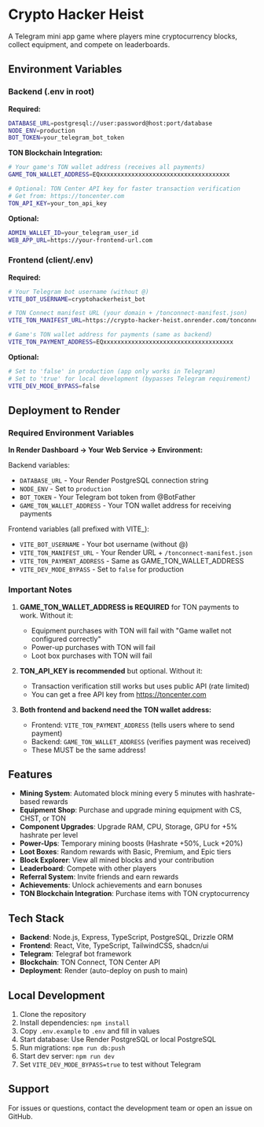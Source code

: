 # Crypto Hacker Heist

A Telegram mini app game where players mine cryptocurrency blocks, collect equipment, and compete on leaderboards.

## Environment Variables

### Backend (.env in root)

**Required:**
```bash
DATABASE_URL=postgresql://user:password@host:port/database
NODE_ENV=production
BOT_TOKEN=your_telegram_bot_token
```

**TON Blockchain Integration:**
```bash
# Your game's TON wallet address (receives all payments)
GAME_TON_WALLET_ADDRESS=EQxxxxxxxxxxxxxxxxxxxxxxxxxxxxxxxxxxxxx

# Optional: TON Center API key for faster transaction verification
# Get from: https://toncenter.com
TON_API_KEY=your_ton_api_key
```

**Optional:**
```bash
ADMIN_WALLET_ID=your_telegram_user_id
WEB_APP_URL=https://your-frontend-url.com
```

### Frontend (client/.env)

**Required:**
```bash
# Your Telegram bot username (without @)
VITE_BOT_USERNAME=cryptohackerheist_bot

# TON Connect manifest URL (your domain + /tonconnect-manifest.json)
VITE_TON_MANIFEST_URL=https://crypto-hacker-heist.onrender.com/tonconnect-manifest.json

# Game's TON wallet address for payments (same as backend)
VITE_TON_PAYMENT_ADDRESS=EQxxxxxxxxxxxxxxxxxxxxxxxxxxxxxxxxxxxxx
```

**Optional:**
```bash
# Set to 'false' in production (app only works in Telegram)
# Set to 'true' for local development (bypasses Telegram requirement)
VITE_DEV_MODE_BYPASS=false
```

## Deployment to Render

### Required Environment Variables

**In Render Dashboard → Your Web Service → Environment:**

Backend variables:
- `DATABASE_URL` - Your Render PostgreSQL connection string
- `NODE_ENV` - Set to `production`
- `BOT_TOKEN` - Your Telegram bot token from @BotFather
- `GAME_TON_WALLET_ADDRESS` - Your TON wallet address for receiving payments

Frontend variables (all prefixed with VITE_):
- `VITE_BOT_USERNAME` - Your bot username (without @)
- `VITE_TON_MANIFEST_URL` - Your Render URL + `/tonconnect-manifest.json`
- `VITE_TON_PAYMENT_ADDRESS` - Same as GAME_TON_WALLET_ADDRESS
- `VITE_DEV_MODE_BYPASS` - Set to `false` for production

### Important Notes

1. **GAME_TON_WALLET_ADDRESS is REQUIRED** for TON payments to work. Without it:
   - Equipment purchases with TON will fail with "Game wallet not configured correctly"
   - Power-up purchases with TON will fail
   - Loot box purchases with TON will fail

2. **TON_API_KEY is recommended** but optional. Without it:
   - Transaction verification still works but uses public API (rate limited)
   - You can get a free API key from https://toncenter.com

3. **Both frontend and backend need the TON wallet address:**
   - Frontend: `VITE_TON_PAYMENT_ADDRESS` (tells users where to send payment)
   - Backend: `GAME_TON_WALLET_ADDRESS` (verifies payment was received)
   - These MUST be the same address!

## Features

- **Mining System**: Automated block mining every 5 minutes with hashrate-based rewards
- **Equipment Shop**: Purchase and upgrade mining equipment with CS, CHST, or TON
- **Component Upgrades**: Upgrade RAM, CPU, Storage, GPU for +5% hashrate per level
- **Power-Ups**: Temporary mining boosts (Hashrate +50%, Luck +20%)
- **Loot Boxes**: Random rewards with Basic, Premium, and Epic tiers
- **Block Explorer**: View all mined blocks and your contribution
- **Leaderboard**: Compete with other players
- **Referral System**: Invite friends and earn rewards
- **Achievements**: Unlock achievements and earn bonuses
- **TON Blockchain Integration**: Purchase items with TON cryptocurrency

## Tech Stack

- **Backend**: Node.js, Express, TypeScript, PostgreSQL, Drizzle ORM
- **Frontend**: React, Vite, TypeScript, TailwindCSS, shadcn/ui
- **Telegram**: Telegraf bot framework
- **Blockchain**: TON Connect, TON Center API
- **Deployment**: Render (auto-deploy on push to main)

## Local Development

1. Clone the repository
2. Install dependencies: `npm install`
3. Copy `.env.example` to `.env` and fill in values
4. Start database: Use Render PostgreSQL or local PostgreSQL
5. Run migrations: `npm run db:push`
6. Start dev server: `npm run dev`
7. Set `VITE_DEV_MODE_BYPASS=true` to test without Telegram

## Support

For issues or questions, contact the development team or open an issue on GitHub.
